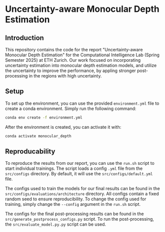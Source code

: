 # Uncertainty-aware Monocular Depth Estimation

## Introduction

This repository contains the code for the report "Uncertainty-aware Monocular Depth Estimation" for the Computational Intelligence Lab (Spring Semester 2025) at ETH Zurich. 
Our work focused on incorporating uncertainty estimation into monocular depth estimation models, and utilize the uncertainty to improve the performance, by appling stronger post-processing in the regions with high uncertainty.

## Setup

To set up the environment, you can use the provided `environment.yml` file to create a conda environment. Simply run the following command:

```bash
conda env create -f environment.yml
```

After the environment is created, you can activate it with:

```bash
conda activate monocular_depth
```

## Reproducability

To reproduce the results from our report, you can use the `run.sh` script to start individual trainings.
The script loads a config `.yml` file from the `src/configs` directory. By default, it will use the `src/configs/default.yml` file.

The configs used to train the models for our final results can be found in the `src/configs/evaluations/architecture` directory. All configs contain a fixed random seed to ensure reproducibility.
To change the config used for training, simply change the `--config` argument in the `run.sh` script.

The configs for the final post-processing results can be found in the `src/generate_postprocess_configs.py` script. To run the post-processing, the `src/evaluate_model.py.py` script can be used.